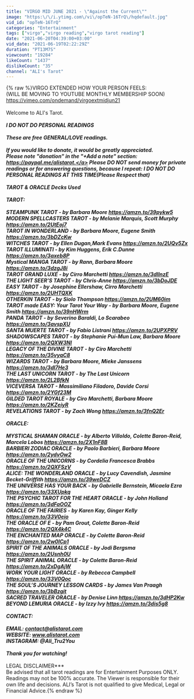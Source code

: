 ```yaml
---
title: "VIRGO MID JUNE 2021 - \"Against the Current\""
image: "https:\/\/i.ytimg.com\/vi\/opTeN-16TrQ\/hqdefault.jpg"
vid_id: "opTeN-16TrQ"
categories: "Entertainment"
tags: ["virgo","virgo reading","virgo tarot reading"]
date: "2021-06-20T04:39:00+03:00"
vid_date: "2021-06-19T02:22:29Z"
duration: "PT13M7S"
viewcount: "19284"
likeCount: "1437"
dislikeCount: "35"
channel: "ALI's Tarot"
---
```

{% raw %}VIRGO EXTENDED HOW YOUR PERSON FEELS:<br />(WILL BE MOVING TO YOUTUBE MONTHLY MEMBERSHIP SOON)<br /><a rel="nofollow" target="blank" href="https://vimeo.com/ondemand/virgoextmidjun21">https://vimeo.com/ondemand/virgoextmidjun21</a><br /><br />Welcome to ALI's Tarot. <br /><br />***I DO NOT DO PERSONAL READINGS<br /><br />These are free GENERAL/LOVE readings. <br /><br />If you would like to donate, it would be greatly appreciated.<br />Please note &quot;donation&quot; in the &quot;+Add a note&quot; section:<br /><a rel="nofollow" target="blank" href="https://paypal.me/alistarot.">https://paypal.me/alistarot.</a> Please DO NOT send money for private readings or for answering questions,  because I repeat: I DO NOT DO PERSONAL READINGS AT THIS TIME(Please Respect that)<br /><br />TAROT &amp; ORACLE Decks Used<br /><br />TAROT:<br /><br />STEAMPUNK TAROT - by Barbara Moore <a rel="nofollow" target="blank" href="https://amzn.to/39pykw5">https://amzn.to/39pykw5</a><br />MODERN SPELLCASTERS TAROT - by  Melanie Marquis, Scott Murphy <a rel="nofollow" target="blank" href="https://amzn.to/2UtEoj7">https://amzn.to/2UtEoj7</a><br />TAROT IN WONDERLAND - by Barbara Moore, Eugene Smith <a rel="nofollow" target="blank" href="https://amzn.to/3bDZcKw">https://amzn.to/3bDZcKw</a><br />WITCHES TAROT - by Ellen Dugan,Mark Evans <a rel="nofollow" target="blank" href="https://amzn.to/2UQv5Zx">https://amzn.to/2UQv5Zx</a><br />TAROT ILLUMINATI - by Kim Huggens, Erik C.Dunne <a rel="nofollow" target="blank" href="https://amzn.to/3axeb8P">https://amzn.to/3axeb8P</a><br />Mystical MANGA TAROT - by Rann, Barbara Moore <a rel="nofollow" target="blank" href="https://amzn.to/3dzgJ8i">https://amzn.to/3dzgJ8i</a><br />TAROT GRAND LUXE - by Cirro Marchetti <a rel="nofollow" target="blank" href="https://amzn.to/3dIInzE">https://amzn.to/3dIInzE</a><br />THE LIGHT SEER’S TAROT - by Chris-Anne <a rel="nofollow" target="blank" href="https://amzn.to/3bDoJDE">https://amzn.to/3bDoJDE</a><br />EASY TAROT - by Josephine Ellershaw, Cirro Marchetti <a rel="nofollow" target="blank" href="https://amzn.to/2UHTQXK">https://amzn.to/2UHTQXK</a><br />OTHERKIN TAROT - by Siolo Thompson <a rel="nofollow" target="blank" href="https://amzn.to/2UM60im">https://amzn.to/2UM60im</a><br />TAROT made EASY: Your Tarot Your Way - by Barbara Moore, Eugene Smith <a rel="nofollow" target="blank" href="https://amzn.to/39nHWrm">https://amzn.to/39nHWrm</a><br />PANDA TAROT - by Severino Baraldi, Lo Scarabeo <a rel="nofollow" target="blank" href="https://amzn.to/3avspXU">https://amzn.to/3avspXU</a><br />SANTA MUERTE TAROT - by Fabio Listrani <a rel="nofollow" target="blank" href="https://amzn.to/2UPXPRV">https://amzn.to/2UPXPRV</a><br />SHADOWSCAPES TAROT - by Stephanie Pui-Mun Law, Barbara Moore <a rel="nofollow" target="blank" href="https://amzn.to/2QXW3NI">https://amzn.to/2QXW3NI</a><br />LEGACY OF THE DIVINE TAROT - by Ciro Marchetti <a rel="nofollow" target="blank" href="https://amzn.to/35vyqC8">https://amzn.to/35vyqC8</a><br />WIZARDS TAROT - by Barbara Moore, Mieke Janssens <a rel="nofollow" target="blank" href="https://amzn.to/3dl7He3">https://amzn.to/3dl7He3</a><br />THE LAST UNICORN TAROT - by The Last Unicorn <a rel="nofollow" target="blank" href="https://amzn.to/2L2BfkN">https://amzn.to/2L2BfkN</a><br />VICEVERSA TAROT - Massimiliano Filadoro, Davide Corsi <a rel="nofollow" target="blank" href="https://amzn.to/2YGf23M">https://amzn.to/2YGf23M</a><br />GILDED TAROT ROYALE - by Ciro Marchetti, Barbara Moore <a rel="nofollow" target="blank" href="https://amzn.to/2KZeiyR">https://amzn.to/2KZeiyR</a><br />REVELATIONS TAROT - by Zach Wong <a rel="nofollow" target="blank" href="https://amzn.to/3fnQ2Er">https://amzn.to/3fnQ2Er</a><br /><br />ORACLE:<br /><br />MYSTICAL SHAMAN ORACLE - by Alberto Villoldo, Colette Baron-Reid, Marcela Lobos <a rel="nofollow" target="blank" href="https://amzn.to/2X1nF8B">https://amzn.to/2X1nF8B</a><br />BARBIERI ZODIAC ORACLE - by Paolo Barbieri, Barbara Moore <a rel="nofollow" target="blank" href="https://amzn.to/2ydvOw2">https://amzn.to/2ydvOw2</a><br />ORACLE OF THE UNICORNS - by Cordelia Francesca Brabbs <a rel="nofollow" target="blank" href="https://amzn.to/2QXFSzV">https://amzn.to/2QXFSzV</a><br />ALICE: THE WONDERLAND ORACLE - by Lucy Cavendish, Jasmine Becket-Griffith  <a rel="nofollow" target="blank" href="https://amzn.to/39weDCZ">https://amzn.to/39weDCZ</a><br />THE UNIVERSE HAS YOUR BACK - by Gabrielle Bernstein, Micaela Ezra <a rel="nofollow" target="blank" href="https://amzn.to/33XUpkq">https://amzn.to/33XUpkq</a><br />THE PSYCHIC TAROT FOR THE HEART ORACLE - by John Holland <a rel="nofollow" target="blank" href="https://amzn.to/3dFaOOZ">https://amzn.to/3dFaOOZ</a><br />ORACLE OF THE FAIRIES - by Karen Kay, Ginger Kelly <a rel="nofollow" target="blank" href="https://amzn.to/33V0eio">https://amzn.to/33V0eio</a><br />THE ORACLE OF E - by Pam Grout, Colette Baron-Reid <a rel="nofollow" target="blank" href="https://amzn.to/2QX4k4C">https://amzn.to/2QX4k4C</a><br />THE ENCHANTED MAP ORACLE - by Colette Baron-Reid <a rel="nofollow" target="blank" href="https://amzn.to/2w0ICp1">https://amzn.to/2w0ICp1</a><br />SPIRIT OF THE ANIMALS ORACLE - by Jodi Bergsma <a rel="nofollow" target="blank" href="https://amzn.to/2Usnh0U">https://amzn.to/2Usnh0U</a><br />THE SPIRIT ANIMAL ORACLE - by Colette Baron-Reid <a rel="nofollow" target="blank" href="https://amzn.to/2xDgAjW">https://amzn.to/2xDgAjW</a><br />WORK YOUR LIGHT ORACLE - by Rebecca Campbell <a rel="nofollow" target="blank" href="https://amzn.to/33V0Qoc">https://amzn.to/33V0Qoc</a><br />THE SOUL’S JOURNEY LESSON CARDS - by James Van Praagh <a rel="nofollow" target="blank" href="https://amzn.to/3bBzgit">https://amzn.to/3bBzgit</a><br />SACRED TRAVELER ORACLE - by Denise Linn <a rel="nofollow" target="blank" href="https://amzn.to/3dHP2Kw">https://amzn.to/3dHP2Kw</a><br />BEYOND LEMURIA ORACLE - by Izzy Ivy <a rel="nofollow" target="blank" href="https://amzn.to/3dis5g8">https://amzn.to/3dis5g8</a><br /><br />CONTACT:<br /><br />EMAIL: contact@alistarot.com<br />WEBSITE: www.alistarot.com<br />INSTAGRAM: @Ali_Tru2You<br /><br />Thank you for watching!<br /><br />*** LEGAL DISCLAIMER***<br />Be advised that all tarot readings are for Entertainment Purposes ONLY. Readings may not be 100% accurate. The Viewer is responsible for their own life and decisions. ALI’s Tarot is not qualified to give Medical, Legal or Financial Advice.{% endraw %}
